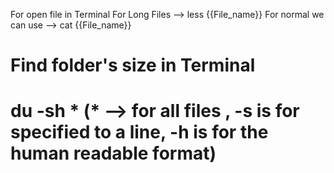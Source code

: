For open file in Terminal
For Long Files --> less {{File_name}}
For normal we can use --> cat {{File_name}}

# Find folder's size in Terminal
# du -sh * (* --> for all files , -s is for  specified to a line, -h is for the human readable format)
